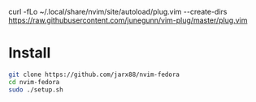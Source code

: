 curl -fLo ~/.local/share/nvim/site/autoload/plug.vim --create-dirs https://raw.githubusercontent.com/junegunn/vim-plug/master/plug.vim

# Install
```bash
git clone https://github.com/jarx88/nvim-fedora
cd nvim-fedora
sudo ./setup.sh
``` 

